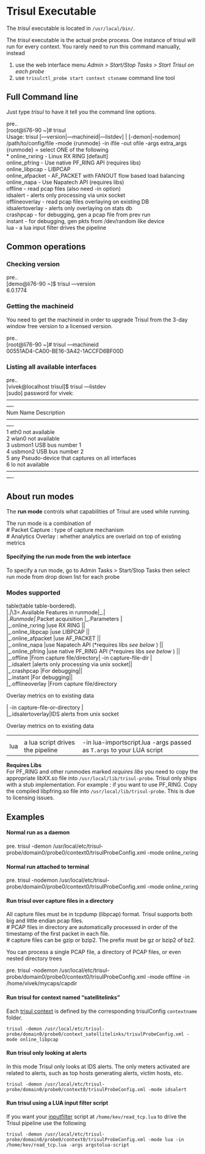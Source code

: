 # Trisul Executable

The *trisul* executable is located in `/usr/local/bin/`.

The *trisul* executable is the actual probe process. One instance of
trisul will run for every context. You rarely need to run this command
manually, instead

1.  use the web interface menu *Admin \> Start/Stop Tasks \> Start
    Trisul on each probe*
2.  use `trisulctl_probe start context ctxname` command line tool 

## Full Command line

Just type *trisul* to have it tell you the command line options.

pre..  
\[root@li76-90 \~\]\# trisul  
Usage: trisul \[—version|—machineid|—listdev\] | \[-demon|-nodemon\]
/path/to/config/file -mode {runmode} -in ifile -out ofile -args
extra\_args  
{runmode} = select ONE of the following  
\* online\_rxring - Linux RX RING \[default\]  
online\_pfring - Use native PF\_RING API (requires libs)  
online\_libpcap - LIBPCAP  
online\_afpacket - AF\_PACKET with FANOUT flow based load balancing  
online\_napa - Use Napatech API (requires libs)  
offline - read pcap files (also need -in option)  
idsalert - alerts only processing via unix socket  
offlineoverlay - read pcap files overlaying on existing DB  
idsalertoverlay - alerts only overlaying on stats db  
crashpcap - for debugging, gen a pcap file from prev run  
instant - for debugging, gen pkts from /dev/random like device  
lua - a lua input filter drives the pipeline

## Common operations

### Checking version

pre..  
\[demo@li76-90 \~\]$ trisul —version  
6.0.1774

### Getting the machineid

You need to get the machineid in order to upgrade Trisul from the 3-day
window free version to a licensed version.

pre..  
\[root@li76-90 \~\]\# trisul —machineid  
00551AD4-CA00-BE16-3A42-1ACCFD6BF00D

### Listing all available interfaces

pre..  
\[vivek@localhost trisul\]$ trisul —listdev  
\[sudo\] password for vivek:  
—————————————————————————————————————-  
Num Name Description  
—————————————————————————————————————-  
1 eth0 not available  
2 wlan0 not available  
3 usbmon1 USB bus number 1  
4 usbmon2 USB bus number 2  
5 any Pseudo-device that captures on all interfaces  
6 lo not available  
—————————————————————————————————————-

## About run modes

The **run mode** controls what capabilities of Trisul are used while
running.

The run mode is a combination of  
\# Packet Capture : type of capture mechanism  
\# Analytics Overlay : whether analytics are overlaid on top of existing
metrics

#### Specifying the run mode from the web interface

To specify a run mode, go to Admin Tasks \> Start/Stop Tasks then select
run mode from drop down list for each probe

### Modes supported

table(table table-bordered).  
|*.|*\\3=.Available Features in runmode|\_.|  
|*.Runmode|*.Packet acquisition |\_.Parameters |  
|\_.online\_rxring |use RX RING ||  
|\_.online\_libpcap |use LIBPCAP ||  
|\_.online\_afpacket |use AF\_PACKET ||  
|\_.online\_napa |use Napatech API (\*requires libs *see below* ) ||  
|\_.online\_pfring |use native PF\_RING API (\*requires libs *see below*
) ||  
|\_.offline |From capture file/directory| -in capture-file-dir |  
|\_.idsalert |alerts only processing via unix socket||  
|\_.crashpcap |For debugging||  
|\_.instant |For debugging||  
|\_.offlineoverlay |From capture file/directory

<p>

Overlay metrics on to existing data

</p>

| -in capture-file-or-directory |  
|\_.idsalertoverlay|IDS alerts from unix socket

<p>

Overlay metrics on to existing data

</p>

|     |                                  |                                                                       |
| --- | -------------------------------- | --------------------------------------------------------------------- |
|     |                                  |                                                                       |
| lua | a lua script drives the pipeline | \-in lua-importscript.lua -args passed as `T.args` to your LUA script |

**Requires Libs**  
For PF\_RING and other runmodes marked *requires libs* you need to copy
the appropriate libXX.so file into `/usr/local/lib/trisul-probe`. Trisul
only ships with a stub implementation. For example : if you want to use
PF\_RING. Copy the compiled libpfring.so file into
`/usr/local/lib/trisul-probe`. This is due to licensing issues.

## Examples

#### Normal run as a daemon

pre. trisul -demon
/usr/local/etc/trisul-probe/domain0/probe0/context0/trisulProbeConfig.xml
-mode online\_rxring

#### Normal run attached to terminal

pre. trisul -nodemon
/usr/local/etc/trisul-probe/domain0/probe0/context0/trisulProbeConfig.xml
-mode online\_rxring

#### Run trisul over capture files in a directory

All capture files must be in tcpdump (libpcap) format. Trisul supports
both big and little endian pcap files.  
\# PCAP files in directory are automatically processed in order of the
timestamp of the first packet in each file.  
\# capture files can be gzip or bzip2. The prefix must be gz or bzip2 of
bz2.

You can process a single PCAP file, a directory of PCAP files, or even
nested directory trees

pre. trisul -nodemon
/usr/local/etc/trisul-probe/domain0/probe0/context0/trisulProbeConfig.xml
-mode offline -in /home/vivek/mycaps/capdir

#### Run trisul for context named “satellitelinks”

Each [trisul context](/docs/ug/domain/index.html#contexts.html) is
defined by the corresponding trisulConfig `contextname` folder.

    trisul -demon /usr/local/etc/trisul-probe/domain0/probe0/context_satellitelinks/trisulProbeConfig.xml -mode online_libpcap

#### Run trisul only looking at alerts

In this mode Trisul only looks at IDS alerts. The only meters activated
are related to alerts, such as top hosts generating alerts, victim
hosts, etc.

    trisul -demon /usr/local/etc/trisul-probe/domain0/probe0/context0/trisulProbeConfig.xml -mode idsalert

#### Run trisul using a LUA input filter script

If you want your [inputfilter](/docs/lua/inputfilter.html) script at
`/home/kev/read_tcp.lua` to drive the Trisul pipeline use the following

    trisul -demon /usr/local/etc/trisul-probe/domain0/probe0/context0/trisulProbeConfig.xml -mode lua -in /home/kev/read_tcp.lua -args argstolua-script
